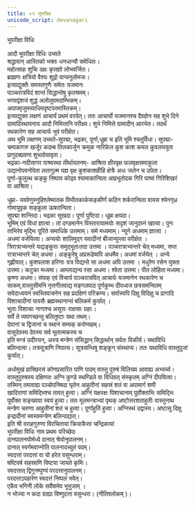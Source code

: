 ```yaml
---
title: ०१ भूपरीक्षा
unicode_script: devanagari
---
```


भूपरीक्षा विधिः  

आदौ भूपरीक्षा विधिः उच्यते  
श्रद्धावान् आस्तिको भक्तः धनधान्यौ समेधितः।  
महोत्साहः शुचिः दक्षः कृतज्ञो लोभवर्जितः।  
ब्राह्मणः क्षत्रियो वैश्यः शूद्रो वाप्यनुलोमजः।  
इत्याद्युक्तैः समस्तगुणैः समेतः यजमानः  
पाञ्चरात्रविदं शान्तं सिद्धान्तेषु कृतश्रमम्।  
भगवद्वंशजं शुद्धं अलोलुपमदाम्भिकम्।  
अपापमृजुमव्याधिमदृष्टपरमास्तिकम्।  
इत्याद्युक्त लक्षणं आचार्यं प्रथमं वरयेत्। ततः आचार्यो यजमानश्च दैवज्ञेन सह शुभे दिने  
ग्रामादिस्थापनाय आदौ निमित्तानि परीक्ष्य। शुभे निमित्ते ग्रामादीन् आरभेत। तदर्थं  
रथकारेण सह आचार्यः भुवं परीक्षेत।  
अथ भूमि लक्षणम् उच्यते-सुपद्मा, भद्रका, पूर्णा,धूम्रा च इति भूमि श्चतुर्विधा। सुपद्मा-  
चम्पकागरु खर्जूर कदम्ब तिलकार्जुन क्रमुक नारिकेल कुश काश कमल कुवलययुता  
प्रागुदक्प्रवणा शुभतोयावृता।  
भद्रका-नदीसागर पाश्र्वस्था तीर्थायतनम्- आश्रिता क्षीरवृक्ष फलवृक्षसमाकुला  
उद्यानोपवनोपेता लतागुल्म यज्ञ वृक्ष कुशकाशव्रीहि क्षेत्रैः अधः जलेन च उपेता।  
पूर्णा-कुलुत्थ कङ्कु निष्पाव कोद्रव श्यामाकान्विता आप्रभूतोदक गिरि पाश्र्वं गिरिशिखरं  
वा आश्रिता।  
  

धूम्रा- यववेणुस्नुहिश्लेष्मातक विभीतकार्कसङ्कीर्णं कठिन शर्करान्विता वायस श्येनगृध्र  
गोमायुवृक सङ्कुला ऊषरान्विता।  
सुपद्मा शान्तिदा। भद्रका सुखदा। पूर्णा पुष्टिदा। धूम्रा क्षयदा।  
भूमिम् एवं विधां ज्ञात्वा। तां दण्डमानेन विस्तारायामयोः सदृशं जानुदघ्नं खात्वा। पुनः  
ताभिरेव मृद्भिः पूरिते समाधिके उत्तमाम्। समे मध्यमाम्। न्यूने अधमाम् ज्ञात्वा ।  
अधमां वर्जयित्वा। अन्ययोः शालिमुद्ग यवादीनां बीजान्युप्त्वा परीक्षेत ।  
त्रिरात्राभ्यन्तरे यद्यङ्कुराः समुद्भूताःतदा उत्तमा । पञ्चरात्राभ्यन्तरे चेत् मध्यमा, सप्त  
रात्राभ्यन्तरे चेत् अधमा। अङ्कुरेषु अप्ररूढेष्वपि अधमैव। अधमां वर्जयेत् । अन्ये  
गृह्णीयात्। कुशपलाश हरिणाः यत्र विद्यन्ते सा अधमा अपि उत्तमा । मधुरेण रसेन युक्ता  
उत्तमा। कटुका मध्यमा। आम्लाद्यन्य रसा अधमा। श्वेता उत्तमा। पीत लोहिता मध्यमा।  
कृष्णा अधमा। संयक् एवं विचार्य पाञ्चरात्रवित् आचार्यः यजमानेन रथकारेण च  
साकम्,वास्तुसीमनि नृत्तगीतवाद्य मङ्गलपाठ पूर्णकुम्भ दीपध्वज छत्रसमन्वितम्  
सवेदाध्ययनं स्वस्तिवाचनेन सह प्रदक्षिणं परिक्रम्य। सर्वास्वपि दिक्षु विदिक्षु च प्रागादि  
पिशाचादीनां पायसैः ब्रह्मस्थानान्तं बलिकर्म कुर्यात् ।  
भूताः पिशाचाः नागाश्च असुराः राक्षसाः ग्रहाः।  
सर्वे ते व्यपगच्छन्तु बलितुष्टाः यथा तथम्।  
देवानां च द्विजानां च स्थानं सम्यक् करोम्यहम्।  
वासुदेवस्य देवस्य सर्व भूतात्मकस्य च  
इति मन्त्रं उदीरयन्, अस्त्र मन्त्रेण संसिद्धान् सिद्धार्थान् सर्वतः विकीर्य। यथाविधि  
बलिन्दत्वा। तत्रसूत्राणि निपात्य। सूत्रसन्धिषु शङ्कून् संस्थाप्य। ततः यथाविधि वास्तुपूजां  
कुर्यात्।  
  

अधोमुखं प्राक्छिरसं कोणप्रसारित पाणि पादम् वास्तु पुरुषं विलिख्य आवाह्य अभ्यर्च्य।  
वास्तुपुरुषस्य दक्षिणतः अग्नि कुण्डे स्थण्डिले वा विधिवत् संस्कृतम् अग्निं दीपयित्वा।  
तस्मिन् तमावाह्य पञ्चोपनिषदा घृतेन आहुतीनां सहस्रं शतं वा अपामार्ग शमी  
खादिराणां समिद्भिश्च तावत् हुत्वा। अग्निं यक्षरक्षः पिशाचानाम् पूर्वोक्ताभिः समिद्भिः  
पूर्वोक्त सङ्ख्यया स्वयं हुत्वा। ततः मूलमन्त्राभ्यां पृथक् अष्टोत्तरशताहुतीः वास्तुनाथ  
मन्त्रेण चरुणा आहुतीनां शतं च हुत्वा। पूर्णाहुतिं हुत्वा। अग्निस्थं उद्वास्य। अष्टासु दिक्षु  
इन्द्रादीनां स्वस्वमन्त्रेण बलिन्दद्यात्।  
इति श्री वराहगुरुणा विरचितायां क्रियाकैरव चन्द्रिकायां  
भूपरीक्षा विधिः नाम प्रथमः परिच्छेदः  
 दानपालनयोर्मध्ये दानात् श्रेयोनुपालनम्।  
दानात् स्वर्गमवाप्नोति पालनादच्युतं पदम्।  
स्वदत्तां परदत्तां वा यो हरेत वसुन्धराम्।  
षष्टिवर्ष सहस्राणि विष्टया जायते कृमिः।  
स्वदत्तात् द्विगुनम्पुण्यं परदत्तानुपालनम्।  
परदत्ताऽपहारेण स्वदत्तं निष्पलं भवेत्।  
एकैव भगिनी लोके सर्वेषामेव भूभुजाम् ।  
न भोज्या न कदा ग्राह्या विष्णुदत्ता वसुन्धरा। (नीतिश्लोकम् )।  
